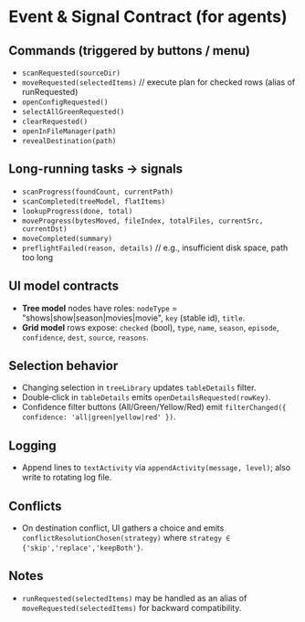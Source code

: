 
# Event & Signal Contract (for agents)

## Commands (triggered by buttons / menu)
- `scanRequested(sourceDir)`
- `moveRequested(selectedItems)`  // execute plan for checked rows (alias of runRequested)
- `openConfigRequested()`
- `selectAllGreenRequested()`
- `clearRequested()`
- `openInFileManager(path)`
- `revealDestination(path)`

## Long-running tasks → signals
- `scanProgress(foundCount, currentPath)`
- `scanCompleted(treeModel, flatItems)`
- `lookupProgress(done, total)`
- `moveProgress(bytesMoved, fileIndex, totalFiles, currentSrc, currentDst)`
- `moveCompleted(summary)`
- `preflightFailed(reason, details)`  // e.g., insufficient disk space, path too long

## UI model contracts
- **Tree model** nodes have roles: `nodeType` = "shows|show|season|movies|movie", `key` (stable id), `title`.
- **Grid model** rows expose: `checked` (bool), `type`, `name`, `season`, `episode`, `confidence`, `dest`, `source`, `reasons`.

## Selection behavior
- Changing selection in `treeLibrary` updates `tableDetails` filter.
- Double‑click in `tableDetails` emits `openDetailsRequested(rowKey)`.
- Confidence filter buttons (All/Green/Yellow/Red) emit `filterChanged({ confidence: 'all|green|yellow|red' })`.

## Logging
- Append lines to `textActivity` via `appendActivity(message, level)`; also write to rotating log file.

## Conflicts
- On destination conflict, UI gathers a choice and emits `conflictResolutionChosen(strategy)` where `strategy ∈ {'skip','replace','keepBoth'}`.

## Notes
- `runRequested(selectedItems)` may be handled as an alias of `moveRequested(selectedItems)` for backward compatibility.
